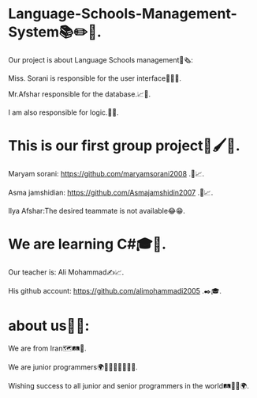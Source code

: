 # Language-Schools-Management-System📚✏️📑.

Our project is about Language Schools management📒🗞️:

Miss. Sorani is responsible for the user interface🙇‍♀️🤳.

Mr.Afshar responsible for the database.📈💾.

I am also responsible for logic.🤔🧠.


# This is our first group project💎🖌️👥.

 Maryam sorani: https://github.com/maryamsorani2008 .👥📈.

 Asma jamshidian: https://github.com/Asmajamshidin2007 .👥📈.

 Ilya Afshar:The desired teammate is not available😂😁.


# We are learning C#🎓📒.

 Our teacher is: Ali Mohammad✍️📈.

 His github account: https://github.com/alimohammadi2005 .✒️🎓.


# about us👥🤔:

 We are from Iran🗺️🛤️🧭.

 We are junior programmers🌍👻🤵‍♀️🤵‍♂️🤵‍♀️.

 Wishing success to all junior and senior programmers in the world🛤️🧭✨🌍.

